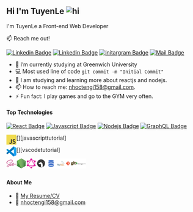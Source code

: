 ## Hi I'm TuyenLe <img src="https://user-images.githubusercontent.com/1303154/88677602-1635ba80-d120-11ea-84d8-d263ba5fc3c0.gif" width="28px" alt="hi">

I'm TuyenLe a Front-end Web Developer 

:mailbox: Reach me out!

[![Linkedin Badge](https://img.shields.io/badge/-TuyenLe-0e76a8?style=flat&labelColor=0e76a8&logo=facebook&logoColor=white)](https://www.facebook.com/profile.php?id=100010118567054 ) 
 [![Linkedin Badge](https://img.shields.io/badge/-TuyenLe-0e76a8?style=flat&labelColor=0e76a8&logo=linkedin&logoColor=white)](https://www.linkedin.com/in/tuyen-le-721baa200/) 
 [![initargram Badge](https://img.shields.io/badge/-@Tuyenle-e84393?style=flat&labelColor=f8a5c2&logo=instagram&logoColor=white)](https://www.instagram.com/tuyen15888/) 
 [![Mail Badge](https://img.shields.io/badge/-LeTrungTuyen-c0392b?style=flat&labelColor=c0392b&logo=gmail&logoColor=white)](mailto:nhoctengi158@gmail.com)

<!-- TODO: Add last video link -->

- 🔭 I’m currently studying at Greenwich University
- :computer: Most used line of code `git commit -m "Initial Commit"`
- 🤔 I am studying and learning more about reactjs and nodejs.
- 📫 How to reach me: nhoctengi158@gmail.com.
- ⚡ Fun fact: I play games and go to the GYM very often.

#### Top Technologies

<!-- TODO: Make technologies links takes you to repositories -->

[![React Badge](https://img.shields.io/badge/-React-61DBFB?style=for-the-badge&labelColor=black&logo=react&logoColor=61DBFB)](#) [![Javascript Badge](https://img.shields.io/badge/-Javascript-F0DB4F?style=for-the-badge&labelColor=black&logo=javascript&logoColor=F0DB4F)](#)  [![Nodejs Badge](https://img.shields.io/badge/-Nodejs-3C873A?style=for-the-badge&labelColor=black&logo=node.js&logoColor=3C873A)](#) [![GraphQL Badge](https://img.shields.io/badge/-GraphQl-e535ab?style=for-the-badge&labelColor=black&logo=node.js&logoColor=e535ab)](#)



[<img align="left" alt="JavaScript" width="26px" src="https://raw.githubusercontent.com/github/explore/80688e429a7d4ef2fca1e82350fe8e3517d3494d/topics/javascript/javascript.png" />][javascripttutorial]

[<img align="left" alt="Visual Studio Code" width="26px" src="https://raw.githubusercontent.com/github/explore/80688e429a7d4ef2fca1e82350fe8e3517d3494d/topics/visual-studio-code/visual-studio-code.png" />][vscodetutorial]

<img align="left" alt="Sass" width="26px" src="https://raw.githubusercontent.com/github/explore/80688e429a7d4ef2fca1e82350fe8e3517d3494d/topics/sass/sass.png" />

<img align="left" alt="Node.js" width="26px" src="https://raw.githubusercontent.com/github/explore/80688e429a7d4ef2fca1e82350fe8e3517d3494d/topics/nodejs/nodejs.png" />

<img align="left" alt="GraphQL" width="26px" src="https://raw.githubusercontent.com/github/explore/80688e429a7d4ef2fca1e82350fe8e3517d3494d/topics/graphql/graphql.png" />

<img align="left" alt="Deno" width="26px" src="https://raw.githubusercontent.com/github/explore/361e2821e2dea67711cde99c9c40ed357061cf27/topics/deno/deno.png" />

<img align="left" alt="SQL" width="26px" src="https://raw.githubusercontent.com/github/explore/80688e429a7d4ef2fca1e82350fe8e3517d3494d/topics/sql/sql.png" />

<img align="left" alt="MySQL" width="26px" src="https://raw.githubusercontent.com/github/explore/80688e429a7d4ef2fca1e82350fe8e3517d3494d/topics/mysql/mysql.png" />

<img align="left" alt="Git" width="26px" src="https://raw.githubusercontent.com/github/explore/80688e429a7d4ef2fca1e82350fe8e3517d3494d/topics/git/git.png" />

<img align="left" alt="MongoDB" width="26px" src="https://raw.githubusercontent.com/github/explore/80688e429a7d4ef2fca1e82350fe8e3517d3494d/topics/mongodb/mongodb.png" />

<br />
<br />

#### About Me
- :paperclip: [My Resume/CV](https://github.com/Letrungtuyen158/My-Profile/blob/main/MyCV/Le-Trung-Tuyen-CV-Front-end.pdf)
- :email: nhoctengi158@gmail.com





